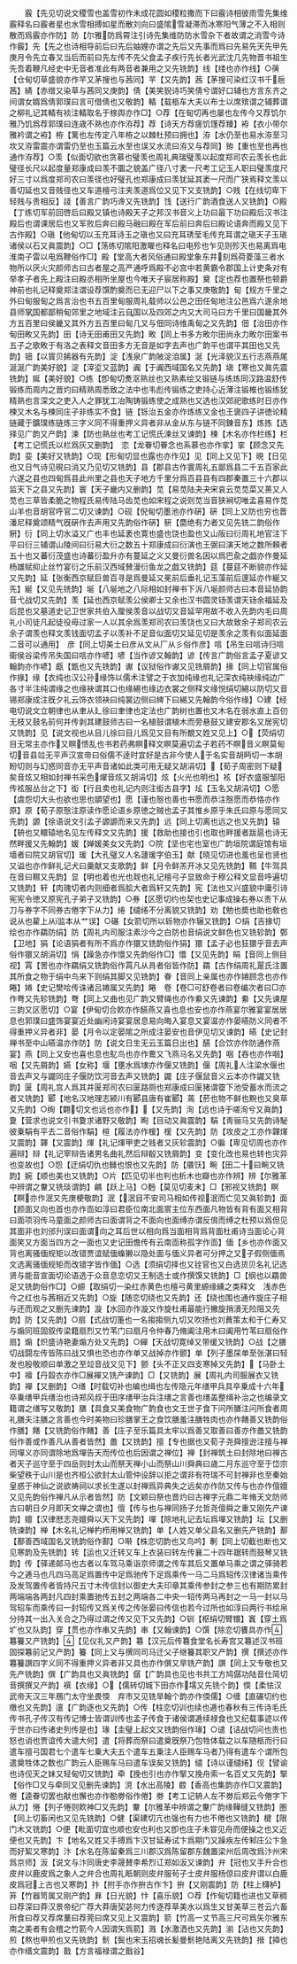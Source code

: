 <!-- { "loadSidebar": true } -->
　　霰【先见切说文稷雪也盖雪初作未成花圆如稷粒撒而下曰霰诗相彼雨雪先集维霰释名曰霰者星也水雪相搏如星而散刘向曰盛隂雪凝滞而冰寒阳气薄之不入相则散而爲霰亦作防】防【尔雅防爲霄注引诗先集维防防水雪杂下者故谓之消雪今诗作霰】先【先之也诗相导前后曰先后妯娌亦谓之先后又先事而爲曰先易先天先甲先庚月令先立春又当后而前曰先左传不先父食孟子疾行先长者光武沈几先物晋书祖生先吾着鞭凡经史中无音者准此有两音者兼用之又先铣韵】线【缕也亦作线】○蒨【仓甸切草盛貌亦作芉又茅搜也与茜同】芉【又先韵】茜【茅搜可染红汉书千巵茜】綪【赤缯又染草与茜同又庚韵】倩【美笑貎诗巧笑倩兮谓好口辅也方言东齐之间谓女婿爲倩郭璞曰言可借倩也又敬韵】輤【载柩车大夫以布士以席殡谓之辅葬谓之柳礼记其輤有裧注輤取名于榇舆亦作□】○荐【在甸切再也屡也左传今又荐饥尔雅乃饥爲荐郭璞曰连歳不熟也亦作洊荐】荐【诗天方荐瘥饥馑荐臻】袸【衣小带尔雅衿谓之袸】栫【篱也左传定八年栫之以棘杜预曰拥也】洊【水仍至也易水洊至习坎又洊雷震亦谓雷仍至也玉篇云水至也误又水流曰洊又与荐同】臶【重也至也再也通作洊荐】○羡【似面切欲也贪慕也璧羡也周礼典瑞璧羡以起度郑司农云羡长也此璧径长尺以起度量郑康成曰羡不圜之貌盖广径八寸袤一尺考工记玉人职曰璧羡度尺好三寸以爲度郑司农曰羡径也好璧孔也郑康成曰羡犹延其袤一尺而广狭焉释文羡以善切延也又音贱径也又车道檀弓注夹羡道爲位又见下又支铣韵】○贱【在线切卑下轻贱与贵相反】諓【善言广韵巧谗又先铣韵】饯【送行广韵酒食送人又铣韵】○殿【丁练切军前回啓后曰殿又镇也诗殿天子之邦汉书音义上功曰最下功曰殿后汉书注殿后也谓课居后也又军败后奔曰殿马融曰殿在军后前曰奔后曰殿论语奔而殿又见下古作殿】○瑱【他甸切以玉充耳诗玉之瑱也又曰充耳琇莹毛传充耳谓之瑱天子玉瑱诸侯以石又眞震韵】○□【荡练切隂阳激曜也释名曰电殄也乍见则殄灭也易离爲电淮南子雷以电爲鞭俗作□】殿【堂高大者风俗通曰殿堂象东井刻爲荷菱藻三者水物所以厌火灾颜师古曰古者屋之高严通呼爲殿不必宫中若黄霸令郡国上计吏条对有举孝子者先上殿注曰殿丞相所坐屋也今唯天子宸居称殿】奠【定也荐也置祭也顿爵神前也礼记释奠郑注谓设荐馔酌奠而已无迎尸以下之事又庚敬韵】甸【规方千里之外曰甸服甸之爲言治也书五百里甸服周礼载师以公邑之田任甸地注公邑爲六遂余地县师掌国都鄙稍甸郊里之地域注云自国以及四郊之内又大司马曰方千里曰国畿其外方五百里曰侯畿又其外方五百里曰甸几又与佃同诗维禹甸之又先韵】佃【治田亦作甸田畋又先韵】田【诗无田甫田又先韵】畋【同上书多方畋尔田尚永力畋尔田案书五子之歌畋于有洛之表释文音田多方无音是如字去声也广韵平也谓平其田也又先韵】钿【以寳贝餙器有先韵】淀【浅泉广韵陂淀洎属】涎【光泽貌汉五行志燕燕尾涎涎广韵美好貌】淀【滓垽又蓝韵】阗【于阗西域国名又先韵】塡【寒也又眞先震铣韵】娫【美好貌】○练【卽甸切煑沤熟丝也又熟素绘又锻链与练炼同汉路温舒传锻练而周内之晋灼曰精熟周悉致之法中也韦彪传锻练之吏持心近薄注锻椎也锻练犹精熟也言深文之吏入人之罪犹工冶陶铸锻练使之成熟也又选也汉郊祀歌练时日亦作楝又木名与楝同庄子非练实不食】链【铄治五金亦作炼练又金也王褒四子讲徳论精链藏于鑛璞练链炼三字义同不得重押义异者非从金从东与链不同錬音东】炼拣【选择见广韵又产韵】湅【防也熟丝也考工记慌氏湅丝又谏韵】楝【木名亦作栏练】栏【考工记慌氏以栏爲灰又删韵】　恋【龙眷切眷念也系慕也亦作挛】挛【顾念又先韵】娈【美好又铣韵】○现【形甸切显也露也亦作见】见【同上又见下】晛【日见也又日气诗见晛曰消又乃见切又铣韵】县【郡县古作寰周礼五鄙爲县二千五百家此六遂之县也四甸爲县此州里之县也天子地方千里分爲百县县有四郡秦置三十六郡以监天下之县又先韵】寰【天子畿内又删韵】苋【易苋陆夬夬宋哀云苋苋菜又蒉又人苋也三草皆柔脆之物程氏易传陆马齿苋也如宋程之说则苋当音狭裥切唯孟喜易作苋山羊也音胡官呼官二切又谏韵】○砚【倪甸切墨池亦作硏】硏【同上又防也穷也晋潘尼释奠颂精气旣硏作去声用又先韵俗作硏】豣【麕绝有力者又见先铣二韵俗作豣】衍【同上切水溢又广也丰也延袤也寛也盛也饶也盈也又山阪曰衍周礼地官注下平曰衍三辅谓山陵间曰衍易大衍之数五十郑康成曰衍演也王弼曰演天地之数所頼者五十也又蕃衍茂盛也诗蕃衍盈升亦有蔓延之义又曼衍兽名因以爲巴兪之戯亦作曼延杨雄赋抑止丝竹宴衍之乐前汉西域賛漫衍鱼龙之戯又铣韵】莚【蔓莚不断貌亦作延又先韵】延【张衡西京赋巨兽百寻是爲曼延又冕前后垂礼记玉藻前后邃延亦作綖又先】綖【又见先铣韵】埏【八埏地之八际相如封禅书下泝八埏颜师古曰本音延协韵音弋战切又先韵】羡【延也西京赋羡公侯卿士又余也汉书圆灵钖羡谓天钖余福延及后昆也又墓道史记卫世家共伯入厘侯羡音以战切又音延罕用故不收入先韵内毛曰周礼小司徒凡起徒役毋过家一人以其余爲羡郑司农曰羡饶也又曰大故致余子郑司农云余子谓羡也释文羡钱面切孟子以羡补不足音似面切又延见切是羡余之羡有似面延面二音可以通用】　彦【同上切美士曰彦从文从厂从彡俗作彦】唁【吊生曰唁诗归唁衞侯谷梁传吊失国曰唁亦作喭】喭【当作谚又翰韵】谚【传言广韵俗言孟子夏谚又翰韵亦作喭】甗【甑也又先铣韵】谳【议狱俗作谳又见铣屑韵】掾【同上切官属俗作掾】缘【衣纯也汉公孙缘饰以儒术注譬之于衣加纯缘也礼记深衣纯袂缘纯边广各寸半注纯谓缘之也缘袂谓其口也缘緆也缘边衣裳之侧释文缘悦绢切緆以防切又音锡郑康成注旣夕礼云饰衣领袂曰纯裳边侧曰綼下曰緆又先翰韵今俗作缘】○建【经电切说文立朝律也从聿从廴徐曰聿律也定法也广韵树也置也又木名在弱水直上百仞无枝又鼓名前何并传剥其建鼓师古曰一名植鼓谓植木而旁悬鼓又建安郡名又居宪切又铣韵】见【说文视也从目儿徐曰目儿爲见又目有所覩又姓又见上】○【荧绢切目无常主亦作又瞑愦乱也书若药弗瞑释文瞑莫遍切孟子若药不瞑音义瞑莫甸切音县竝无平声汉宣帝曰俗儒不逹时宜好是古非今使人于名实音胡眄切一本胡盼切则与幻惑同音亦无平声音诸如此类可用无疑又胡涓切】【荀子周密则下疑矣音炫又相如封禅书采色燿音炫又胡涓切】炫【火光也明也】袨【好衣盛服邹阳传袨服丛台之下】衒【行且卖也礼记内则注衒古县字】玹【玉名又胡涓切】○愿【虞怨切大头也欲也思也顗望也】愿【谨也慤也善也书愿而恭注慤愿而恭恪亦作原】原【荀子原慤注原读作愿论语乡原徳之贼也孟子其惟乡原乎朱氏曰原与愿同又先韵】謜【徐语说文引孟子謜謜而来又先韵】远【同上切离也远之也又先韵】辕【辀也又轘辕地名见左传释文又先韵】援【救助也接也引也取也畔援者跋扈也诗无然畔援又先翰韵】媛【婵媛美女又先韵】○院【坚也宅也室也广韵垣院谓庭馆有垣墙者曰院又胡官切】瑗【大孔璧又人名蘧瑗字伯玉】献【晓见切进也羞也呈也贤也又谥也亦作鲜礼记犬曰羹献又支歌韵】鲜【月令鲜羔开冰又见先铣韵】韅【牛驾具在音曰韅又先韵】显【明也着也光也觌也礼记檀弓子显致命于穆公释文显音呼遍切又铣韵】轩【肉瑰切者内则细者爲脍大者爲轩又先韵】宪【法也又兴盛貌中庸引诗宪宪令徳又原宪孔子弟子又铣韵】○券【区愿切约也契也史记事成操右券以责下从刀与券字不同券古倦字下从力】绻【缱绻不分离貌又铣韵】劝【勉也奬也助也敎也说从也雚上从监本从艹误】○碾【女箭切所以轹物亦作辗又铣韵】○绢【吉掾切绘也亦作羂防绢】防【周礼内司服注素沙今之白防也音绢说文鲜色也又铣轸韵】鄄【卫地】狷【论语狷者有所不爲亦作獧又铣韵俗作狷】獧【孟子必也狂獧乎音去声俗作獧又胡涓切】悁【躁急亦作懁又先韵俗作□】懁【又见先韵】睊【音同上侧目视】罥【罟也亦作羂绢又铣韵俗作罥凡从肙者俗皆作防】羂【古作绢周礼翨氏注置其所食之物于绢中鸟来下则绢其脚又见铣韵】眷【音同上亲属也亦作婘顾念也亦作睠】婘【史记樊哙传诛诸吕婘属又先韵】睠　卷【卷□可舒卷者曰卷编次者曰□亦作弮又先轸铣韵】弮【同上又曲也见广韵又臂绳也亦作絭又先谏韵】絭【又先谏屋三韵又区愿切】○宴【伊甸切合飮亦作醼燕又喜也息也安也亦作燕宴尔雅宴宴居居息也郭璞曰盛饰宴宴近处幽闲诗宴宴居息易向晦入宴息又宴温亦作晏曣防义同者不得重押义异者非】晏【月令以定晏隂之所成注晏安也音伊见切又谏韵】曣【史记封禅书至中山曣温亦作防】防【说文日生无云玉篇日出也】醼【合饮亦作防通作燕宴】燕【同上又安也喜也息也鳦鸟也亦作鷰又飞燕马名又先韵】咽【吞也亦作咽】咽【又先屑韵】嬿【女称】堰【壅水爲埭亦作偃又铣韵】偃【周礼人注梁水偃也音去声又与鼹同庄子偃防饮河音去声又铣韵】鼹【庄子偃鼠音义云本亦作鼹又铣韵】匽【周礼宫人爲其井匽郑司农曰匽路厕也郑康成曰匽猪谓霤下池受蓄水而流之者又铣韵】郾【地名汉地理志颍川有郾县唐有崔郾】蔫【菸也物不鲜也黦也又臭草又先韵】○绚【翾切文也远也亦作】【又先韵】洵【远也诗于嗟洵兮又眞韵】夐【营求也说文引书夐求诸野又敬韵】眴【目动又眞震韵】駽【靑骊马又先韵诗駜彼乗駽有平去二音俗作駽】楦【履法亦作楥】楥【又先韵】防【攻皮之工亦作韗煇又震韵】韗【又震韵】煇【礼记煇甲吏之贱者又灰轸震韵】○徧【卑见切周也亦作遍辩】辩【礼记宰辩告诸男名曲礼然后辩殽又铣屑韵】变【变化改也易也转也灾异也变故也】○怨【迂绢切仇也雠也恨也又先韵】防【餍饫】畹【田二十曰畹又铣韵】婉【顺也美也又铣韵】○片【匹见切半也判也析木也瓣也亦作辨】辨【尔雅革中辨谓之韏又铣琰谓韵】騗【跃上马】○麪【莫见切麦末】□【邪视又铣韵】瞑【瞑亦作泯又先庚梗敬韵】泯【泯目不安司马相如传视泯而亡见又眞轸韵】面【颜面又向也首也亦作靣如淳曰君臣位南北面賔主位东西面凡物皆有背有面又相背曰面项羽传马童面之颜师古曰面谓背之不面向也面缚亦谓反偝而缚之杜预以爲但见其面非也刘邠刋误曰面谓向之耳后世以相向爲当面相背爲背面杜甫诗当面论心背面笑又方面当四方之一面也又史记田儋传有云南靣称孤字作靣】偭【乡也亦作面又背也离骚偭规矩以改错贾谊赋偭蟂獭以隐处面与偭义异者可分押之又子假侧偭焉文选离骚偭规矩而改错字皆作偭】○选【须绢切择也又铨官也又白选货贝名礼记选贤与能音宣面切论语选于众音息恋切又王制选士或作撰馔又铣韵】□【纲也以羂兽足又铣韵俗作□】○縓【取绢切一染红赤黄色也檀弓黄里縓缘纁之类释文　浅赤色今之红也与茜相近又先韵】○旋【随恋切绕也又先韵】还【绕也围也通作旋庄子相与还而观之又删先谏韵】漩【水回亦作漩又作旋杜甫最能行撇旋捎濆无险阻又先韵】防【又先韵】○扇【式战切箑也一名搊搊侧九切又吹扬也刘蕡策太和于仁寿又与煽同班固叙传梁籍扇烈又竹苇门曰扇月令仲春乃脩阖注用木曰阖用竹苇曰扇俗作扇】煽【炽盛诗艳妻煽方处又先韵】○繟【天战切寛绰又带缓又铣韵】○战【之膳切战闘左传皆陈曰战又惧也恐也亦作单又战掉亦作颤】单【列子墨杘单至张湛曰轻发也殷敬顺曰单激之至竝音战又见下】颤【头不正又四支寒掉又先韵】【马卧土中】襢【丹縠衣亦作□展襌又铣产谏韵】□【又铣韵】展【周礼内司服展衣又铣韵】襌【又删韵】○缮【时载切补也编也缉也左传隐元年缮甲兵具卒乗成十六年卒乗缮甲兵缮治也诗郑风叔于田序缮甲治兵注缮之言善也缮盖整缉补治之也编录文籍谓之缮写又敬韵】膳【具食又美食物广韵食也文王世子食下问所膳注问所食者周礼膳夫注膳之言善也今时美物曰珍膳掌王之食饮膳羞注膳牲肉也亦作饍善又铣韵俗作膳】饍【又铣韵俗作饍】善【庄子至乐篇具太牢以爲善又取善曰善亦作譱又铣韵俗作善或作善凡从善者皆然】譱【又铣韵】擅【专也据也又荀子尧舜擅逊注擅与禅同墠义亦同谓除地爲墠告天而传位也后因谓之禅位】禅【封禅筑土曰封除地曰禅古者天子巡守至于四岳则封太山而祭天禅小山而祭山川舜典曰歳二月东巡守至于岱宗柴望秩于山川是也齐桓公欲封太山管仲设辞以拒之谓非有符瑞不可封禅非也至秦始皇惑于神仙之说欲祷祠以求长生遂以封禅爲异典失之远矣亦作防又传与也亦作儃嬗又见先韵俗作禅凡从示者皆然】防【文颖曰祭也晋灼曰古禅字元鼎二年脩天文防师古曰朝日夕月即天文禅之谓也】儃【传与也与禅同扬子允哲尧儃舜之重又刚先产谏韵】嬗【汉律厯志尧嬗舜以天下又先韵】墠【除地礼记去坛爲墠又铣韵】坛【又删铣谏韵】椫【木名礼记椫杓栉用椫又铣韵】单【人姓又单父县名又删先产铣韵】鄯【鄯善西域国名又铣韵俗作鄯】○啭【株恋切韵也又鸟吟】剸【同上切截也断也又见寒韵及先铣韵】转【运也又迁转又车上衣装曰转左传襄二十四年踞转而鼓琴又铣韵】传【驿递邮马也古者以车驾马乘诣京师谓之传车其后又置单马乘之谓之驿骑若今之逓马也凡四马高足爲置传中足爲驰传下足爲乘传一马二马爲轺传汉律诸当乘传及发驾置传者皆持尺五寸木传信封以御史大夫印章其乘传参封之参三也有期防累封两端端各两封凡四封乘置驰传五封之两端各二中央一轺传两马再封之一马一封以马驾轺车而乘传曰一封轺传又爲关传之传张晏曰传信也若今过所也如淳曰两行书绘帛分持其一出入关合之乃得过谓之传又见下又先韵】○钏【枢绢切臂镮】竁【穿土爲圹也又队韵】穿【贯也亦作串又先韵】串【又翰谏韵】○馔【除恋切饔具亦作篹籑又产铣韵】【见仪礼又产韵】篹【汉元后传篹食堂名长寿宫又篹述汉书班固探篹前记又产韵】籑【同上又与撰同司马迁父子继籑其职又产韵】撰【撰述亦作篹籑譔四字义同不得重押义异者非又具也亦作僎又旱铣产韵】譔【同上又专敬也又先产铣韵】僎【广韵具也又眞铣韵】僝【广韵具也见也书共工方鸠僝功陆音仕简切音撰撰又产韵】襈【衣缘】○【儒转切城下田亦作壖又先铣个韵】愞【柔怯汉武帝天汉三年鴈门太守坐畏愞　弃市又见铣旱翰个韵亦作偄儒】○缠【直碾切约也缴也又先韵】邅【广韵逐也又先韵】○传【柱恋切训也续也逓也春秋有三传诗毛氏传书孔子传汉有传记博士皆谓训传也孟子传食于诸侯谓逓续禄食也又纪载事迹以传于世亦曰传诸史列传是也】瑑【圭璧上起文又铣韵俗作瑑】○谴【诘战切问也责也怒也诮也贾谊传大谴大何】遣【将葬而祭曰遣奠旣祭乃包牲体载之以车随柩而行曰遣车擅弓国君七个遣车七乗大夫五个遣车五乗注人臣赐车马者乃得有遣车个谓所包遣奠牲体之数也广韵云人臣赐车马曰遣车误矣又铣韵】缱【诗以谨缱绻】伣【譬谕也诗伣天之妹又轻甸切又铣韵】牵【挽也引也亦作掔又挽舟索一名百丈又先韵】掔【俗作□又与牵同又见删先谏韵】涀【水出高陵】菣【香高也集韵亦作□又震韵】倦【逵眷切罢也猒也懈也亦作勌劵俗作倦】劵【考工记辀人左不劵后郑云今倦字下从力】惓【列子惓则飮神□又先韵】韏【尔雅革中辨谓之韏广韵缘鞾缝又铣韵】圏【同上切畜闲也又见先铣韵】○健【渠建切亢也强也有力也不倦也又铣韵】楗【限门木又铣韵】○便【毗面切宜也顺也安也利也又卽也庄子未甞见舟而便操之也又近便也又先韵】卞【地名又姓又手搏爲卞汉甘延寿试卞爲期门又躁疾左传邾庄公卞急而好絜又寒韵】汴【水名在陈留秦爲三川郡汉爲陈留郡东魏置梁州后周改爲汴州宋爲京师】汳【说文与汴同唐史李晟賛李希烈讧郑如汳又谏韵】弁【冠也又手升合也皮弁以鹿皮爲之象人之弁合也周礼眡朝则皮弁服茍子士皮弁服杨倞曰皮弁谓以白鹿皮爲冠上古也又寒韵】抃【拊手亦作拚古作卞】拚【又刚震韵】防【柱上欂栌】笲【竹器笥属又刚产韵】昪【日光貌】忭【喜乐貌】○荐【作甸切籍也进也又草稠曰荐深曰莽汉景帝纪广荐大莽唐契苾何力传逐荐草美水以爲生又甘美草三苍云六畜所食曰荐又荐席藳曰荐莞曰席又见上又震韵】箭【竹高一丈节高三尺可爲矢尔雅东南之美者有会稽之竹箭今人因谓矢爲箭】溅【水激洒也又先韵】湔【沾也又先韵】煎【熬也甲煎也又先铣韵】鬋【鬓也宋玉招魂长髪曼鬋艳陆离又先铣韵】搢【揷也亦作缙文震韵】戬【方言福禄谓之戬谷】
